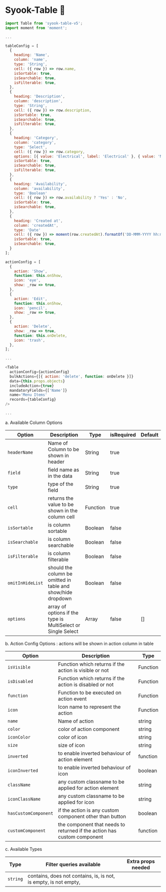 # Syook-Table 🎉

```js
import Table from 'syook-table-v5';
import moment from 'moment';

...

tableConfig = [
  {
    heading: 'Name',
    column: 'name',
    type: 'String',
    cell: ({ row }) => row.name,
    isSortable: true,
    isSearchable: true,
    isFilterable: true,
  },
  {
    heading: 'Description',
    column: 'description',
    type: 'String',
    cell: ({ row }) => row.description,
    isSortable: true,
    isSearchable: true,
    isFilterable: true,
  },
  {
    heading: 'Category',
    column: 'category',
    type: 'Select',
    cell: ({ row }) => row.category,
    options: [{ value: 'Electrical', label: 'Electrical' }, { value: 'Mechanical', label: 'Mechanical' }],
    isSortable: true,
    isSearchable: true,
    isFilterable: true,
  },
  {
    heading: 'Availability',
    column: 'availability',
    type: 'Boolean'
    cell: ({ row }) => row.availability ? 'Yes' : 'No',
    isSortable: true,
    isSearchable: true,
  },
  {
    heading: 'Created at',
    column: 'createdAt',
    type: 'Date'
    cell: ({ row }) => moment(row.createdAt).formatOf('DD-MMM-YYYY hh:mm A'),
    isSortable: true,
    isSearchable: true,
  }
];

actionConfig = [
  {
    action: 'Show',
    function: this.onShow,
    icon: 'eye',
    show: _row => true,
  },
  {
    action: 'Edit',
    function: this.onShow,
    icon: 'pencil',
    show: _row => true,
  },
  {
    action: 'Delete',
    show: _row => true,
    function: this.onDelete,
    icon: 'trash',
  },
];

...

<Table
  actionConfig={actionConfig}
  bulkActions={[{ action: 'delete', function: onDelete }]}
  data={this.props.objects}
  includeAction={true}
  mandatoryFields={['Name']}
  name='Menu Items'
  records={tableConfig}
/>

...
```

a. Available Column Options 

| Option | Description | Type | isRequired | Default
| --- | --- | --- | --- | --- |
| `headerName` | Name of Column to be shown in header | String | true | 
| `field` | field name as in the data | String | true | 
| `type` | type of the field | String | true | 
| `cell` | returns the value to be shown in the column cell| Function | true
| `isSortable` | is column sortable| Boolean | false
| `isSearchable` | is column searchable| Boolean | false
| `isFilterable` | is column filterable| Boolean | false
| `omitInHideList` | should the column be omitted in table and show/hide dropdown | Boolean | false
| `options` | array of options if the type is MultiSelect or Single Select | Array | false | []


b. Action Config Options : actions will be shown in action column in table

| Option | Description | Type |
| --- | --- | --- |
| `isVisible` | Function which returns if the action is visible or not | Function |
  `isDisabled` | Function which returns if the action is disabled or not | Function |
  `function` | Function to be executed on action event | Function |
  `icon` | Icon name to represent the action | Function |
  `name` | Name of action | string
  `color` | color of action component | string
  `iconColor` | color of icon | string
  `size` | size of icon | string
  `inverted` | to enable inverted behaviour of action element | function 
  `iconInverted` | to enable inverted behaviour of icon | boolean
  `className` | any custom classname to be applied for action element | string
  `iconClassName` | any custom classname to be applied for icon| string
  `hasCustomComponent` | if the action is any custom component other than button | boolean
  `customComponent` | the component that needs to returned if the action has custom component | function 

c. Available Types

| Type | Filter queries available | Extra props needed | 
| --- | --- | --- |
`string` |  contains, does not contains, is, is not, is empty, is not empty,  | 
